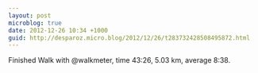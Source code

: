 ```yaml
---
layout: post
microblog: true
date: 2012-12-26 10:34 +1000
guid: http://desparoz.micro.blog/2012/12/26/t283732428508495872.html
---
```

Finished Walk with @walkmeter, time 43:26, 5.03 km, average 8:38.
